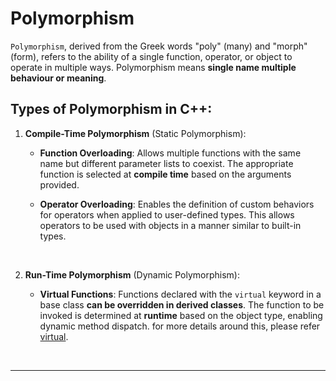# Polymorphism
`Polymorphism`, derived from the Greek words "poly" (many) and "morph" (form), refers to the ability of a single function, operator, or object to operate in multiple ways. Polymorphism means **single name multiple behaviour or meaning**.
<br>

## Types of Polymorphism in C++:
1. **Compile-Time Polymorphism** (Static Polymorphism):
    - **Function Overloading**: Allows multiple functions with the same name but different parameter lists to coexist. The appropriate function is selected at **compile time** based on the arguments provided.
    
    - **Operator Overloading**: Enables the definition of custom behaviors for operators when applied to user-defined types. This allows operators to be used with objects in a manner similar to built-in types.
<br>

2. **Run-Time Polymorphism** (Dynamic Polymorphism):

    - **Virtual Functions**: Functions declared with the `virtual` keyword in a base class **can be overridden in derived classes**. The function to be invoked is determined at **runtime** based on the object type, enabling dynamic method dispatch. for more details around this, please refer [virtual](https://github.com/ingaleshubhankar/CPP-HANDBOOK/blob/main/OOPS%20Concepts/Virtual.md#virtual-concept-in-c).
<br>

---